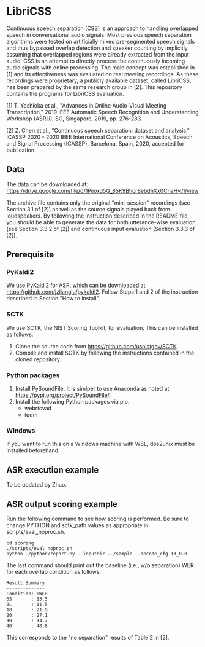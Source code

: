 # LibriCSS
Continuous speech separation (CSS) is an approach to handling overlapped speech in conversational audio signals. Most previous speech separation algorithms were tested on artificially mixed pre-segmented speech signals and thus bypassed overlap detection and speaker counting by implicitly assuming that overlapped regions were already extracted from the input audio. CSS is an attempt to directly process the continuously incoming audio signals with online processing. The main concept was established in [1] and its effectiveness was evaluated on real meeting recordings. As these recordings were proprietary, a publicly available dataset, called LibriCSS, has been prepared by the same research group in [2]. This repository contains the programs for LibriCSS evaluation. 

[1] T. Yoshioka et al., "Advances in Online Audio-Visual Meeting Transcription," 2019 IEEE Automatic Speech Recognition and Understanding Workshop (ASRU), SG, Singapore, 2019, pp. 276-283. 

[2] Z. Chen et al., "Continuous speech separation: dataset and analysis," ICASSP 2020 - 2020 IEEE International Conference on Acoustics, Speech and Signal Processing (ICASSP), Barcelona, Spain, 2020, accepted for publication.


## Data
The data can be downloaded at: 
https://drive.google.com/file/d/1Piioxd5G_85K9Bhcr8ebdhXx0CnaHy7l/view

The archive file contains only the original "mini-session" recordings (see Section 3.1 of [2]) as well as the source signals played back from loudspeakers. By following the instruction described in the README file, you should be able to generate the data for both utterance-wise evaluation (see Section 3.3.2 of [2]) and continuous input evaluation (Section 3.3.3 of [2]). 


## Prerequisite

### PyKaldi2
We use PyKaldi2 for ASR, which can be downloaded at https://github.com/jzlianglu/pykaldi2. Follow Steps 1 and 2 of the instruction described in Section "How to install". 


### SCTK
We use SCTK, the NIST Scoring Toolkit, for evaluation. This can be installed as follows. 
1. Clone the source code from https://github.com/usnistgov/SCTK. 
2. Compile and install SCTK by following the instructions contained in the cloned repository. 

### Python packages

1. Install PySoundFile. It is simlper to use Anaconda as noted at https://pypi.org/project/PySoundFile/.
2. Install the following Python packages via pip. 
    - webrtcvad
    - tqdm


### Windows
If you want to run this on a Windows machine with WSL, dos2unix must be installed beforehand. 


## ASR execution example 
To be updated by Zhuo. 


## ASR output scoring example
Run the following command to see how scoring is performed. Be sure to change PYTHON and sctk_path values as appropriate in scripts/eval_noproc.sh. 
```
cd scoring
./scripts/eval_noproc.sh
python ./python/report.py --inputdir ../sample --decode_cfg 13_0.0
```  
The last command should print out the baseline (i.e., w/o separation) WER for each overlap condition as follows. 
```  
Result Summary
--------------
Condition: %WER
0S       : 15.5
0L       : 11.5
10       : 21.9
20       : 27.1
30       : 34.7
40       : 40.8
```  
This corresponds to the "no separation" results of Table 2 in [2]. 
